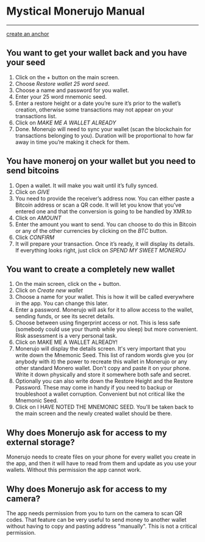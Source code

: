 # Mystical Monerujo Manual

---
[create an anchor](#anchors-in-markdown)
## You want to get your wallet back and you have your seed

1. Click on the + button on the main screen.
2. Choose *Restore wallet 25 word seed*.
3. Choose a name and password for you wallet.
4. Enter your 25 word mnemonic seed.
5. Enter a restore height or a date you’re sure it’s prior to the wallet’s creation, otherwise some transactions may not appear on your transactions list.
6. Click on *MAKE ME A WALLET ALREADY*
7. Done. Monerujo will need to sync your wallet (scan the blockchain for transactions belonging to you). Duration will be proportional to how far away in time you’re making it check for them.

## You have moneroj on your wallet but you need to send bitcoins

1. Open a wallet. It will make you wait until it’s fully synced.
2. Click on *GIVE*
3. You need to provide the receiver’s address now. You can either paste a Bitcoin address or scan a QR code. It will let you know that you’ve entered one and that the conversion is going to be handled by XMR.to
4. Click on *AMOUNT*
5. Enter the amount you want to send. You can choose to do this in Bitcoin or any of the other currencies by clicking on the *BTC* button.
6. Click *CONFIRM*
7. It will prepare your transaction. Once it’s ready, it will display its details. If everything looks right, just click on *SPEND MY SWEET MONEROJ*

## You want to create a completely new wallet

1. On the main screen, click on the + button.
2. Click on *Create new wallet*
3. Choose a name for your wallet. This is how it will be called everywhere in the app. You can change this later.
4. Enter a password. Monerujo will ask for it to allow access to the wallet, sending funds, or see its secret details.
5. Choose between using fingerprint access or not. This is less safe (somebody could use your thumb while you sleep) but more convenient. Risk assessment is a very personal task.
6. Click on MAKE ME A WALLET ALREADY!
7. Monerujo will display the details screen. It's very important that you write down the Mnemonic Seed. This list of random words give you (or anybody with it) the power to recreate this wallet in Monerujo or any other standard Monero wallet. Don't copy and paste it on your phone. Write it down physically and store it somewhere both safe and secret.
8. Optionally you can also write down the Restore Height and the Restore Password. These may come in handy if you need to backup or troubleshoot a wallet corruption. Convenient but not critical like the Mnemonic Seed.
9. Click on I HAVE NOTED THE MNEMONIC SEED. You'll be taken back to the main screen and the newly created wallet should be there. 

## Why does Monerujo ask for access to my external storage?

Monerujo needs to create files on your phone for every wallet you create in the app, and then it will have to read from them and update as you use your wallets. Without this permission the app cannot work.

## Why does Monerujo ask for access to my camera?

The app needs permission from you to turn on the camera to scan QR codes. That feature can be very useful to send money to another wallet without having to copy and pasting address "manually". This is not a critical permission.
